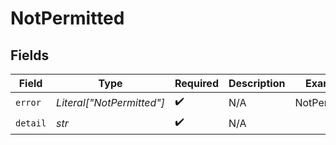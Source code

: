 # NotPermitted


## Fields

| Field                     | Type                      | Required                  | Description               | Example                   |
| ------------------------- | ------------------------- | ------------------------- | ------------------------- | ------------------------- |
| `error`                   | *Literal["NotPermitted"]* | :heavy_check_mark:        | N/A                       | NotPermitted              |
| `detail`                  | *str*                     | :heavy_check_mark:        | N/A                       |                           |